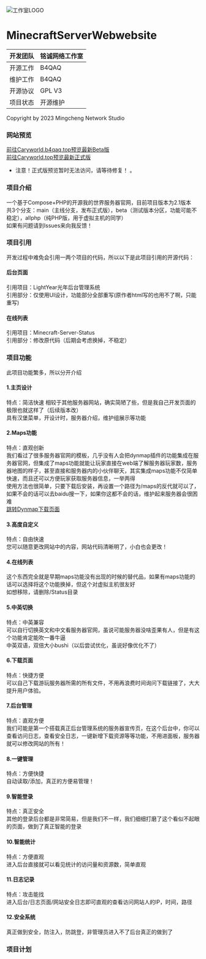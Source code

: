 ![工作室LOGO](https://caryworld.b4qaq.top/admin/images/logo2.png) 
# MinecraftServerWebwebsite

|开发团队|铭诚网络工作室
|---|---
|开源工作|B4QAQ
|维护工作|B4QAQ
|开源协议|GPL V3
|项目状态|开源维护

Copyright by 2023 Mingcheng Network Studio  

### 网站预览
[前往Caryworld.b4qaq.top预览最新Beta版](https://caryworld.b4qaq.top)   
[前往Caryworld.top预览最新正式版](https://caryworld.top)   

- 注意！正式版预览暂时无法访问，请等待修复！ 。
   
### 项目介绍
一个基于Compose+PHP的开源我的世界服务器官网，目前项目版本为2.1版本  
共3个分支：main（主线分支，发布正式版），beta（测试版本分区，功能可能不稳定），allphp（纯PHP版，用于虚拟主机的同学）  
如果有问题请到Issues来向我反馈！  
### 项目引用
开发过程中难免会引用一两个项目的代码，所以以下是此项目引用的开源代码：
#### 后台页面
引用项目：LightYear光年后台管理系统  
引用部分：仅使用UI设计，功能部分全部重写(原作者html写的也用不了啊，只能重写)  
#### 在线列表
引用项目：Minecraft-Server-Status  
引用部分：修改原代码（后期会考虑换掉，不稳定）  
### 项目功能
此项目功能繁多，所以分开介绍  
#### 1.主页设计
特点：简洁快速
相较于其他服务器网站，确实简陋了些，但是我自己开发页面的极限也就这样了（后续版本改）  
具有汉堡菜单，开设计时，服务器介绍，维护组展示等功能  
#### 2.Maps功能
特点：直观创新  
我们看过了很多服务器官网的模板，几乎没有人会把dynmap插件的功能集成在服务器官网，但集成了maps功能就能让玩家直接在web端了解服务器玩家数，服务器地图的样子，甚至直接和服务器内的小伙伴聊天，其实集成maps功能不仅简单快速，而且还可以方便玩家获取服务器信息，一举两得  
使用方法也很简单，只要下载后安装，再设置一个路径为/maps的反代就可以了，如果不会的话可以去baidu搜一下，如果你这都不会的话，维护起来服务器会很困难  
[跳转Dynmap下载页面](https://www.spigotmc.org/resources/dynmap%C2%AE.274/)
#### 3.高度自定义
特点：自由快速  
您可以随意更改网站中的内容，网站代码清晰明了，小白也会更改！  
#### 4.在线列表
这个东西完全就是早期maps功能没有出现的时候的替代品，如果有maps功能的话可以选择将这个功能换掉，但这个对虚拟主机很友好  
如想移除，请删除/Status目录  
#### 5.中英切换
特点：中英兼容  
可以自行切换英文和中文看服务器官网，虽说可能服务器没啥歪果有人，但是有这个功能肯定能吹一番牛逼  
中英双语，双倍大小bushi（以后尝试优化，虽说好像优化不了）  
#### 6.下载页面
特点：快捷方便  
可以自己下载游玩服务器所需的所有文件，不用再浪费时间询问下载链接了，大大提升用户体验。  
#### 7.后台管理
特点：直观方便  
我们可能是第一个搭载真正后台管理系统的服务器宣传页，在这个后台中，你可以查看访问日志，查看安全日志，一键新增下载资源等等功能，不用进面板，服务器就可以修改网站的所有！  
#### 8.一键管理
特点：方便快捷  
自动读取/添加，真正的方便易管理！  
#### 9.智能登录
特点：真正安全  
其他的登录后台都是非常简易，但是我们不一样，我们细细打磨了这个看似不起眼的页面，做到了真正智能的登录  
#### 10.智能统计
特点：方便直观  
进入后台直接就可以看见统计的访问量和资源数，简单直观  
#### 11.日志记录
特点：攻击能找  
进入后台/日志页面/网站安全日志即可直观的查看访问网站人的IP，时间，路径  
#### 12.安全系统
真正做到安全，防注入，防跳登，非管理员进入不了后台真正的做到了  
### 项目计划